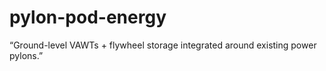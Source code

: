 # pylon-pod-energy
“Ground-level VAWTs + flywheel storage integrated around existing power pylons.”

